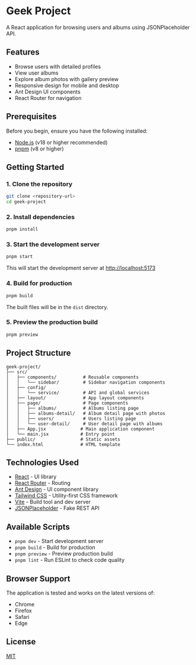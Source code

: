 # Geek Project

A React application for browsing users and albums using JSONPlaceholder API.

## Features

- Browse users with detailed profiles
- View user albums
- Explore album photos with gallery preview
- Responsive design for mobile and desktop
- Ant Design UI components
- React Router for navigation

## Prerequisites

Before you begin, ensure you have the following installed:
- [Node.js](https://nodejs.org/) (v18 or higher recommended)
- [pnpm](https://pnpm.io/) (v8 or higher)

## Getting Started

### 1. Clone the repository

```bash
git clone <repository-url>
cd geek-project
```

### 2. Install dependencies

```bash
pnpm install
```

### 3. Start the development server

```bash
pnpm start
```

This will start the development server at [http://localhost:5173](http://localhost:5173)

### 4. Build for production

```bash
pnpm build
```

The built files will be in the `dist` directory.

### 5. Preview the production build

```bash
pnpm preview
```

## Project Structure

```
geek-project/
├── src/
│   ├── components/          # Reusable components
│   │   └── sidebar/         # Sidebar navigation components
│   ├── config/              
│   │   └── service/         # API and global services
│   ├── layout/              # App layout components
│   ├── page/                # Page components
│   │   ├── albums/          # Albums listing page
│   │   ├── albums-detail/   # Album detail page with photos
│   │   ├── users/           # Users listing page
│   │   └── user-detail/     # User detail page with albums
│   ├── App.jsx             # Main application component
│   └── main.jsx            # Entry point
├── public/                 # Static assets
└── index.html              # HTML template
```

## Technologies Used

- [React](https://reactjs.org/) - UI library
- [React Router](https://reactrouter.com/) - Routing
- [Ant Design](https://ant.design/) - UI component library
- [Tailwind CSS](https://tailwindcss.com/) - Utility-first CSS framework
- [Vite](https://vitejs.dev/) - Build tool and dev server
- [JSONPlaceholder](https://jsonplaceholder.typicode.com/) - Fake REST API

## Available Scripts

- `pnpm dev` - Start development server
- `pnpm build` - Build for production
- `pnpm preview` - Preview production build
- `pnpm lint` - Run ESLint to check code quality

## Browser Support

The application is tested and works on the latest versions of:
- Chrome
- Firefox
- Safari
- Edge

## License

[MIT](LICENSE)
